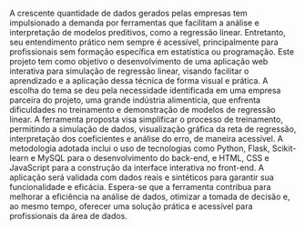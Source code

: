 A crescente quantidade de dados gerados pelas empresas tem impulsionado a demanda por
ferramentas que facilitam a análise e interpretação de modelos preditivos, como a regressão
linear. Entretanto, seu entendimento prático nem sempre é acessível, principalmente para
profissionais sem formação específica em estatística ou programação. Este projeto tem como
objetivo o desenvolvimento de uma aplicação web interativa para simulação de regressão linear,
visando facilitar o aprendizado e a aplicação dessa técnica de forma visual e prática. A escolha
do tema se deu pela necessidade identificada em uma empresa parceira do projeto, uma grande
indústria alimentícia, que enfrenta dificuldades no treinamento e demonstração de modelos de
regressão linear. A ferramenta proposta visa simplificar o processo de treinamento, permitindo
a simulação de dados, visualização gráfica da reta de regressão, interpretação dos coeficientes
e análise do erro, de maneira acessível. A metodologia adotada inclui o uso de tecnologias como
Python, Flask, Scikit-learn e MySQL para o desenvolvimento do back-end, e HTML, CSS e
JavaScript para a construção da interface interativa no front-end. A aplicação será validada com
dados reais e sintéticos para garantir sua funcionalidade e eficácia. Espera-se que a ferramenta
contribua para melhorar a eficiência na análise de dados, otimizar a tomada de decisão e, ao
mesmo tempo, oferecer uma solução prática e acessível para profissionais da área de dados.